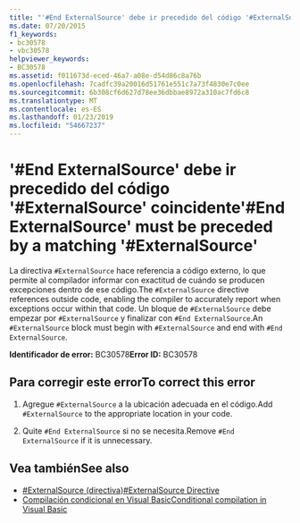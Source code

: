```yaml
---
title: "'#End ExternalSource' debe ir precedido del código '#ExternalSource' coincidente"
ms.date: 07/20/2015
f1_keywords:
- bc30578
- vbc30578
helpviewer_keywords:
- BC30578
ms.assetid: f011673d-eced-46a7-a08e-d54d86c8a76b
ms.openlocfilehash: 7cadfc39a20016d51761e551c7a73f4830e7c0ee
ms.sourcegitcommit: 6b308cf6d627d78ee36dbbae8972a310ac7fd6c8
ms.translationtype: MT
ms.contentlocale: es-ES
ms.lasthandoff: 01/23/2019
ms.locfileid: "54667237"
---
```

# <a name="end-externalsource-must-be-preceded-by-a-matching-externalsource"></a><span data-ttu-id="5c4c1-102">'#End ExternalSource' debe ir precedido del código '#ExternalSource' coincidente</span><span class="sxs-lookup"><span data-stu-id="5c4c1-102">'#End ExternalSource' must be preceded by a matching '#ExternalSource'</span></span>
<span data-ttu-id="5c4c1-103">La directiva `#ExternalSource` hace referencia a código externo, lo que permite al compilador informar con exactitud de cuándo se producen excepciones dentro de ese código.</span><span class="sxs-lookup"><span data-stu-id="5c4c1-103">The `#ExternalSource` directive references outside code, enabling the compiler to accurately report when exceptions occur within that code.</span></span> <span data-ttu-id="5c4c1-104">Un bloque de `#ExternalSource` debe empezar por `#ExternalSource` y finalizar con `#End ExternalSource`.</span><span class="sxs-lookup"><span data-stu-id="5c4c1-104">An `#ExternalSource` block must begin with `#ExternalSource` and end with `#End ExternalSource`.</span></span>  
  
 <span data-ttu-id="5c4c1-105">**Identificador de error:** BC30578</span><span class="sxs-lookup"><span data-stu-id="5c4c1-105">**Error ID:** BC30578</span></span>  
  
## <a name="to-correct-this-error"></a><span data-ttu-id="5c4c1-106">Para corregir este error</span><span class="sxs-lookup"><span data-stu-id="5c4c1-106">To correct this error</span></span>  
  
1.  <span data-ttu-id="5c4c1-107">Agregue `#ExternalSource` a la ubicación adecuada en el código.</span><span class="sxs-lookup"><span data-stu-id="5c4c1-107">Add `#ExternalSource` to the appropriate location in your code.</span></span>  
  
2.  <span data-ttu-id="5c4c1-108">Quite `#End ExternalSource` si no se necesita.</span><span class="sxs-lookup"><span data-stu-id="5c4c1-108">Remove `#End ExternalSource` if it is unnecessary.</span></span>  
  
## <a name="see-also"></a><span data-ttu-id="5c4c1-109">Vea también</span><span class="sxs-lookup"><span data-stu-id="5c4c1-109">See also</span></span>
- [<span data-ttu-id="5c4c1-110">#ExternalSource (directiva)</span><span class="sxs-lookup"><span data-stu-id="5c4c1-110">#ExternalSource Directive</span></span>](../../visual-basic/language-reference/directives/externalsource-directive.md)
- [<span data-ttu-id="5c4c1-111">Compilación condicional en Visual Basic</span><span class="sxs-lookup"><span data-stu-id="5c4c1-111">Conditional compilation in Visual Basic</span></span>](~/docs/visual-basic/programming-guide/program-structure/conditional-compilation.md)
